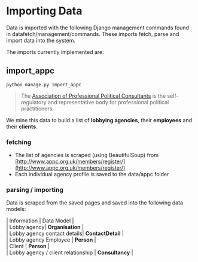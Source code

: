 # Importing Data

Data is imported with the following Django management commands found in datafetch/management/commands. These imports fetch, parse and import data into the system.

The imports currently implemented are:

## import_appc
```
python manage.py import_appc
```

> The [Association of Professional Political Consultants](http://www.appc.org.uk) is the self-regulatory and representative body for professional political practitioners

We mine this data to build a list of __lobbying agencies__, their __employees__ and their __clients__. 

### fetching
* The list of agencies is scraped (using BeautifulSoup) from [http://www.appc.org.uk/members/register/](http://www.appc.org.uk/members/register/)
* Each individual agency profile is saved to the data/appc folder

### parsing / importing
Data is scraped from the saved pages and saved into the following data models:

| Information | Data Model |  
| Lobby agency|  __Organisation__ |   
| Lobby agency contact details| __ContactDetail__ |  
| Lobby agency Employee |  __Person__ |  
| Client |  __Person__ |  
| Lobby agency / client relationship |  __Consultancy__ |  


